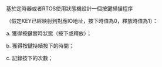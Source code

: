 基於定時器或者RTOS使用狀態機設計一個按鍵掃描程序

（假定KEY已經映射到對應IO地址，按下時值為0，釋放時值為1）：

a. 獲得按鍵實時狀態（按下或釋放）；

b. 獲得按鍵持續按下的時間；

c. 記錄按下的次數；
